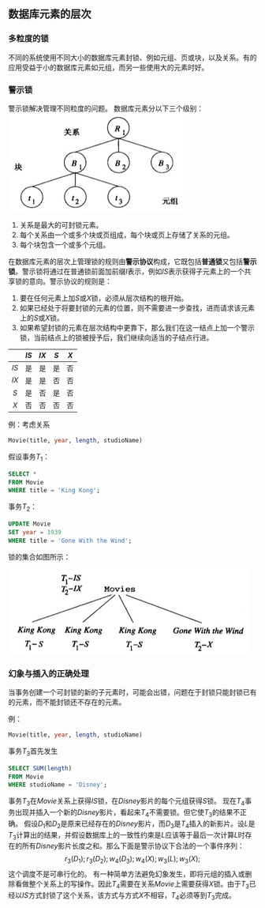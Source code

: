 ## 数据库元素的层次

### 多粒度的锁

不同的系统使用不同大小的数据库元素封锁、例如元组、页或块，以及关系。有的应用受益于小的数据库元素如元组，而另一些使用大的元素时好。

### 警示锁

警示锁解决管理不同粒度的问题。
数据库元素分以下三个级别：
![7-6-1](./images/7-6-1.jpg)

1. 关系是最大的可封锁元素。
2. 每个关系由一个或多个块或页组成，每个块或页上存储了关系的元组。
3. 每个块包含一个或多个元组。

在数据库元素的层次上管理锁的规则由**警示协议**构成，它既包括**普通锁**又包括**警示锁**。警示锁将通过在普通锁前面加前缀$I$表示，例如$IS$表示获得子元素上的一个共享锁的意向。警示协议的规则是：
1. 要在任何元素上加$S$或$X$锁，必须从层次结构的根开始。
2. 如果已经处于将要封锁的元素的位置，则不需要进一步查找，进而请求该元素上的$S$或$X$锁。
3. 如果希望封锁的元素在层次结构中更靠下，那么我们在这一结点上加一个警示锁，当前结点上的锁被授予后，我们继续向适当的子结点行进。

|      | $IS$ | $IX$ | $S$  | $X$  |
| :--: | :--: | :--: | :--: | :--: |
| $IS$ |  是  |  是  |  是  |  否  |
| $IX$ |  是  |  是  |  否  |  否  |
| $S$  |  是  |  否  |  是  |  否  |
| $X$  |  否  |  否  |  否  |  否  |

例：考虑关系
```sql
Movie(title, year, length, studioName)
```
假设事务$T_1$：
```sql
SELECT *
FROM Movie
WHERE title = 'King Kong';
```
事务$T_2$：
```sql
UPDATE Movie
SET year = 1939
WHERE title = 'Gone With the Wind';
```
锁的集合如图所示：

![7-6-2](./images/7-6-2.jpg)

### 幻象与插入的正确处理

当事务创建一个可封锁的新的子元素时，可能会出错，问题在于封锁只能封锁已有的元素，而不能封锁还不存在的元素。

例：
```sql
Movie(title, year, length, studioName)
```
事务$T_3$首先发生
```sql
SELECT SUM(length)
FROM Movie
WHERE studioName = 'Disney';
```
事务$T_3$在$Movie$关系上获得$IS$锁，在$Disney$影片的每个元组获得$S$锁。
现在$T_4$事务出现并插入一个新的$Disney$影片，看起来$T_4$不需要锁。但它使$T_3$的结果不正确。
假设$D_1$和$D_2$是原来已经存在的$Disney$影片，而$D_3$是$T_4$插入的新影片。设$L$是$T_3$计算出的结果，并假设数据库上的一致性约束是$L$应该等于最后一次计算$L$时存在的所有$Disney$影片长度之和。那么下面是警示协议下合法的一个事件序列：
$$
r_3(D_1);r_3(D_2);w_4(D_3);w_4(X);w_3(L);w_3(X);
$$
这个调度不是可串行化的。
有一种简单方法避免幻象发生，即将元组的插入或删除看做整个关系上的写操作。因此$T_4$需要在关系$Movie$上需要获得$X$锁。由于$T_3$已经以$IS$方式封锁了这个关系，该方式与方式$X$不相容，$T_4$必须等到$T_3$完成。
